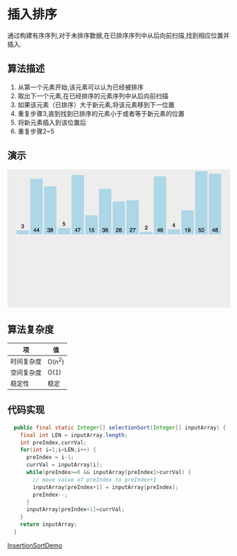   # 插入排序

通过构建有序序列,对于未排序数据,在已排序序列中从后向前扫描,找到相应位置并插入.

## 算法描述

1. 从第一个元素开始,该元素可以认为已经被排序
2. 取出下一个元素,在已经排序的元素序列中从后向前扫描
3. 如果该元素（已排序）大于新元素,将该元素移到下一位置
4. 重复步骤3,直到找到已排序的元素小于或者等于新元素的位置
5. 将新元素插入到该位置后
6. 重复步骤2~5

## 演示

![](../../img/sort_insertion.gif)

## 算法复杂度

|项|值|
|---|---|
|时间复杂度|O(n<sup>2</sup>)|
|空间复杂度|O(1)|
|稳定性|稳定|

## 代码实现

```java
  public final static Integer[] selectionSort(Integer[] inputArray) {
    final int LEN = inputArray.length;
    int preIndex,currVal;
    for(int i=1;i<LEN;i++) {
      preIndex = i-1;
      currVal = inputArray[i];
      while(preIndex>=0 && inputArray[preIndex]>currVal) {
        // move value of preIndex to preIndex+1
        inputArray[preIndex+1] = inputArray[preIndex];
        preIndex--;
      }
      inputArray[preIndex+1]=currVal;
    }
    return inputArray;
  }
```

[InsertionSortDemo](../../../code/Algorithm/sort/src/main/java/com/openthinks/demo/sort/InsertionSortDemo.java)